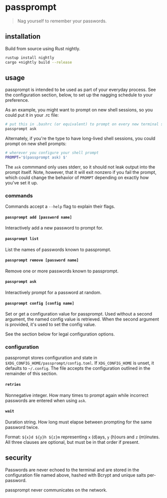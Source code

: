 # passprompt

> Nag yourself to remember your passwords.

## installation

Build from source using Rust nightly.

```sh
rustup install nightly
cargo +nightly build --release
```

## usage

passprompt is intended to be used as part of your everyday process. See the configuration section, below, to set up the nagging schedule to your preference.

As an example, you might want to prompt on new shell sessions, so you could put it in your .rc file:

```sh
# put this in .bashrc (or equivalent) to prompt on every new terminal session
passprompt ask
```

Alternately, if you're the type to have long-lived shell sessions, you could prompt on new shell prompts:

```sh
# wherever you configure your shell prompt
PROMPT='$(passprompt ask) $'
```

The `ask` commmand only uses stderr, so it should not leak output into the prompt itself. Note, however, that it will exit nonzero if you fail the prompt, which could change the behavior of `PROMPT` depending on exactly how you've set it up.

### commands

Commands accept a `--help` flag to explain their flags.

#### `passprompt add [password name]`

Interactively add a new password to prompt for.

#### `passprompt list`

List the names of passwords known to passprompt.

#### `passprompt remove [password name]`

Remove one or more passwords known to passprompt.

#### `passprompt ask`

Interactively prompt for a password at random.

#### `passprompt config [config name]`

Set or get a configuration value for passprompt. Used without a second argument, the named config value is retrieved. When the second argument is provided, it's used to set the config value.

See the section below for legal configuration options.

### configuration

passprompt stores configuration and state in `$XDG_CONFIG_HOME/passprompt/config.toml`. If `XDG_CONFIG_HOME` is unset, it defaults to `~/.config`. The file accepts the configuration outlined in the remainder of this section.

#### `retries`

Nonnegative integer. How many times to prompt again while incorrect passwords are entered when using `ask`.

#### `wait`

Duration string. How long must elapse between prompting for the same password twice.

Format: `${x}d ${y}h ${z}m` representing `x` (d)ays, `y` (h)ours and `z` (m)inutes. All three clauses are optional, but must be in that order if present.

## security

Passwords are never echoed to the terminal and are stored in the configuration file named above, hashed with Bcrypt and unique salts per-password.

passprompt never communicates on the network.
